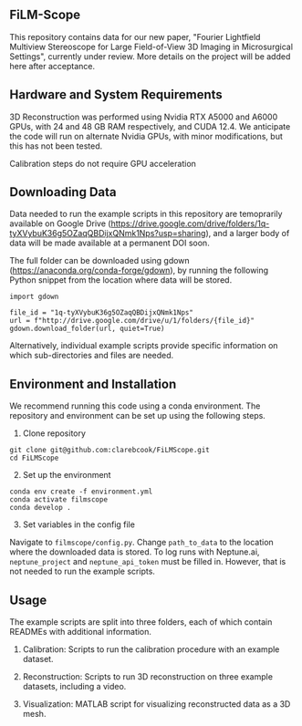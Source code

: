 ## FiLM-Scope 

This repository contains data for our new paper, "Fourier Lightfield Multiview Stereoscope for Large Field-of-View 3D Imaging in Microsurgical Settings", currently under review. More details on the project will be added here after acceptance. 

## Hardware and System Requirements
3D Reconstruction was performed using Nvidia RTX A5000 and A6000 GPUs, with 24 and 48 GB RAM respectively, and CUDA 12.4. We anticipate the code will run on alternate Nvidia GPUs, with minor modifications, but this has not been tested.

Calibration steps do not require GPU acceleration

## Downloading Data 
Data needed to run the example scripts in this repository are temoprarily available on Google Drive (https://drive.google.com/drive/folders/1q-tyXVybuK36g5OZaqQBDijxQNmk1Nps?usp=sharing), and a larger body of data will be made available at a permanent DOI soon. 

The full folder can be downloaded using gdown (https://anaconda.org/conda-forge/gdown), by running the following Python snippet from the location where data will be stored. 

```
import gdown

file_id = "1q-tyXVybuK36g5OZaqQBDijxQNmk1Nps"
url = f"http://drive.google.com/drive/u/1/folders/{file_id}"
gdown.download_folder(url, quiet=True)
```

Alternatively, individual example scripts provide specific information on which sub-directories and files are needed. 

## Environment and Installation 

We recommend running this code using a conda environment. The repository and environment can be set up using the following steps. 

1. Clone repository

```
git clone git@github.com:clarebcook/FiLMScope.git 
cd FiLMScope
```

2. Set up the environment
```
conda env create -f environment.yml
conda activate filmscope
conda develop .
```
3. Set variables in the config file 

Navigate to `filmscope/config.py`. Change `path_to_data` to the location where the downloaded data is stored. To log runs with Neptune.ai, `neptune_project` and `neptune_api_token` must be filled in. However, that is not needed to run the example scripts. 

## Usage 
The example scripts are split into three folders, each of which contain READMEs with additional information. 

1. Calibration: Scripts to run the calibration procedure with an example dataset. 

2. Reconstruction: Scripts to run 3D reconstruction on three example datasets, including a video. 

3. Visualization: MATLAB script for visualizing reconstructed data as a 3D mesh. 